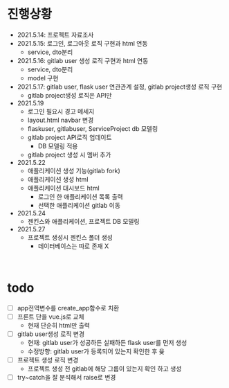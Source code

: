 # 진행상황
* 2021.5.14: 프로젝트 자료조사
* 2021.5.15: 로그인, 로그아웃 로직 구현과 html 연동
  * service, dto분리
* 2021.5.16: gitlab user 생성 로직 구현과 html 연동
  * service, dto분리
  * model 구현
* 2021.5.17: gitlab user, flask user 연관관계 설정, gitlab project생성 로직 구현
  * gitlab project생성 로직은 API만
* 2021.5.19
  * 로그인 필요시 경고 메세지 
  * layout.html navbar 변경
  * flaskuser, gitlabuser, ServiceProject db 모델링
  * gitlab project API로직 업데이트
    * DB 모델링 적용
  * gitlab project 생성 시 멤버 추가
* 2021.5.22
  * 애플리케이션 생성 기능(gitlab fork)
  * 애플리케이션 생성 html
  * 애플리케이션 대시보드 html
    * 로그인 한 애플리케이션 목록 출력
    * 선택한 애플리케이션 gitlab 이동
* 2021.5.24
  * 젠킨스와 애플리케이션, 프로젝트 DB 모델링
* 2021.5.27
  * 프로젝트 생성시 젠킨스 폴더 생성
    * 데이터베이스는 따로 존재 X

<br>

# todo
* [ ] app전역변수를 create_app함수로 치환
* [ ] 프론트 단을 vue.js로 교체
  * 현재 단순히 html만 출력
* [ ] gitlab user생성 로직 변경
  * 현재: gitlab user가 성공하든 실패하든 flask user를 먼저 생성 
  * 수정방향: gitlab user가 등록되어 있는지 확인한 후 윶
* [ ] 프로젝트 생성 로직 변경
  * 프로젝트 생성 전 gitlab에 해당 그룹이 있는지 확인 하고 생성
* [ ] try~catch을 잘 분석해서 raise로 변경
